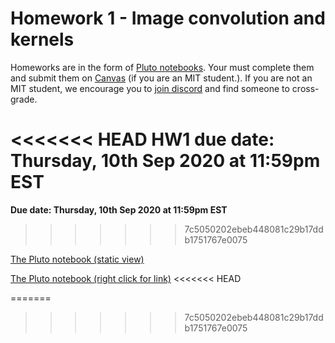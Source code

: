 # Homework 1 - Image convolution and kernels

Homeworks are in the form of [Pluto notebooks](https://github.com/fonsp/Pluto.jl). Your must complete them and submit them on [Canvas](https://canvas.mit.edu/courses/5637) (if you are an MIT student.). If you are not an MIT student, we encourage you to [join discord](https://discord.gg/Z5qnVf8) and find someone to cross-grade.

<<<<<<< HEAD
**HW1 due date: Thursday, 10th Sep 2020 at 11:59pm EST**
=======
**Due date: Thursday, 10th Sep 2020 at 11:59pm EST**
>>>>>>> 7c5050202ebeb448081c29b17ddb1751767e0075

[The Pluto notebook (static view)](https://htmlpreview.github.io/?https://github.com/mitmath/18S191/blob/master/homework/homework1/hw1.html)

[The Pluto notebook (right click for link)](https://raw.githubusercontent.com/mitmath/18S191/master/homework/homework1/hw1.jl)
<<<<<<< HEAD

=======
>>>>>>> 7c5050202ebeb448081c29b17ddb1751767e0075
